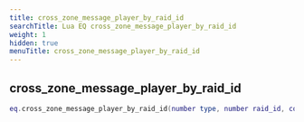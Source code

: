 ```yaml
---
title: cross_zone_message_player_by_raid_id
searchTitle: Lua EQ cross_zone_message_player_by_raid_id
weight: 1
hidden: true
menuTitle: cross_zone_message_player_by_raid_id
---
```

## cross_zone_message_player_by_raid_id
```lua
eq.cross_zone_message_player_by_raid_id(number type, number raid_id, const char *message) -- void
```